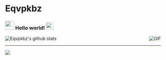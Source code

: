 # Eqvpkbz

### <img src="https://github.com/TheDudeThatCode/TheDudeThatCode/blob/master/Assets/Hi.gif" width="29px"> Hello world!&nbsp;<img src="https://github.com/TheDudeThatCode/TheDudeThatCode/blob/master/Assets/Earth.gif" width="24px">

![Eqvpkbz's github stats](https://github-readme-stats.vercel.app/api?username=eqvpkbz&show_icons=true&hide_border=true)
<img align="right" alt="GIF" src="https://media.giphy.com/media/836HiJc7pgzy8iNXCn/giphy.gif" />

***

<a href="https://github.com/eqvpkbz/model-in-OI">
  <img align="left" src="https://github-readme-stats.vercel.app/api/pin/?username=eqvpkbz&repo=model-in-OI" />
</a>
